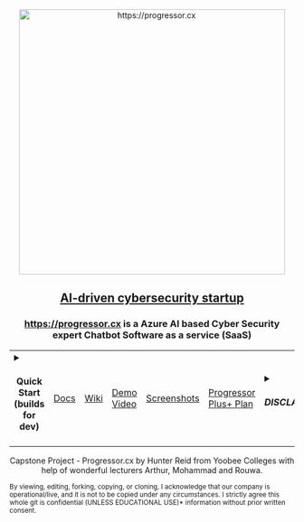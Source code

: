 <div style="text-align: center;">
    <img width="470" src="https://github.com/hunterjreid/Capstone/assets/62681404/d6f8f1ae-6f90-489e-9f13-e144f4024cab" alt="https://progressor.cx">
       <h2><a href="https://progressor.cx">    AI-driven cybersecurity startup</a> </h2>
    <h3><a href="https://progressor.cx">https://progressor.cx</a> is a Azure AI based Cyber Security expert Chatbot Software as a service (SaaS)</h3>
    <table align="center">
        <tr>
             <td><details closed><summary><h4 style="text-align: center;">Quick Start (builds for dev)</h4></summary>


```markdown
# For the client side:
git clone https://github.com/hunterjreid/Progressor.cx
cd Progressor.cx/client
npm i
npm run serve

# Open a new PowerShell and run the server:
cd Progressor.cx/server
npm i
npm run server
```
</details>
</td>
            <td><a href="READDOCS.md">Docs</a></td>
            <td><a href="READWIKI.md">Wiki</a></td>
            <td><a href="DEMO_VIDEO_LINK">Demo Video</a></td>
            <td><a href="SCREENSHOT.md">Screenshots</a></td>
            <td><a href="PROGRESSOR_PLUS_PLAN.md">Progressor Plus+ Plan</a></td>
            <td> <details closed>
        <summary><h5>DISCLAIMER</h5></summary>
        <p>
            I'm the sole creator behind Progressor, taking on this project solo. I'm Hunter Reid, currently pursuing my capstone project at Yoobee Colleges. The guidance and support from my esteemed mentors—Arthur, Mohammad, and Rouwa—have been invaluable. Their insights have helped shape Progressor into the practical cybersecurity resource it is today.
        </p>
    </details></td>
        </tr>
    </table>
    <p>Capstone Project - Progressor.cx by Hunter Reid from Yoobee Colleges with help of wonderful lecturers Arthur, Mohammad and Rouwa.</p>
</div>

<sub>By viewing, editing, forking, copying, or cloning, I acknowledge that our company is operational/live, and it is not to be copied under any circumstances. I strictly agree this whole git is confidential (UNLESS EDUCATIONAL USE)* information without prior written consent.</sub>
